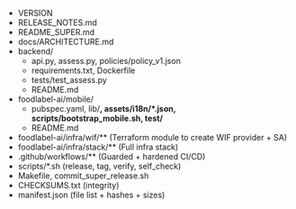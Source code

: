 - VERSION
- RELEASE_NOTES.md
- README_SUPER.md
- docs/ARCHITECTURE.md
- backend/
  - api.py, assess.py, policies/policy_v1.json
  - requirements.txt, Dockerfile
  - tests/test_assess.py
  - README.md
- foodlabel-ai/mobile/
  - pubspec.yaml, lib/**, assets/i18n/*.json, scripts/bootstrap_mobile.sh, test/**
  - README.md
- foodlabel-ai/infra/wif/** (Terraform module to create WIF provider + SA)
- foodlabel-ai/infra/stack/** (Full infra stack)
- .github/workflows/** (Guarded + hardened CI/CD)
- scripts/*.sh (release, tag, verify, self_check)
- Makefile, commit_super_release.sh
- CHECKSUMS.txt (integrity)
- manifest.json (file list + hashes + sizes)
